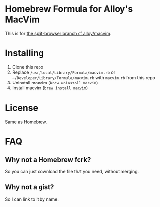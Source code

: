 # Homebrew Formula for Alloy's MacVim

This is for [the split-browser branch of alloy/macvim](https://github.com/alloy/macvim).

# Installing

1.  Clone this repo
2.  Replace `/usr/local/Library/Formula/macvim.rb` or
    `~/Developer/Library/Formula/macvim.rb` with `macvim.rb` from this
    repo
3.  Uninstall macvim (`brew uninstall macvim`)
4.  Install macvim (`brew install macvim`)

# License

Same as Homebrew.

# FAQ

## Why not a Homebrew fork?

So you can just download the file that you need, without merging.

## Why not a gist?

So I can link to it by name.
